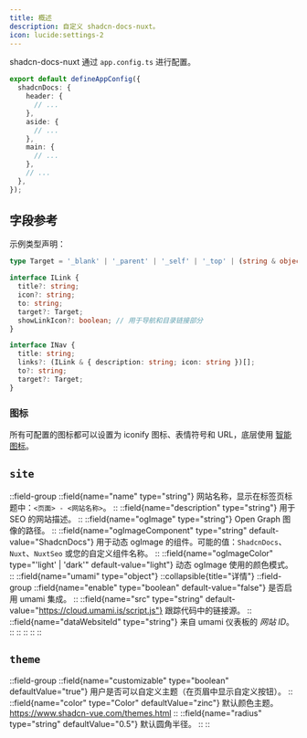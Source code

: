 ```yaml
---
title: 概述
description: 自定义 shadcn-docs-nuxt。
icon: lucide:settings-2
---
```


shadcn-docs-nuxt 通过 `app.config.ts` 进行配置。

```ts [app.config.ts]
export default defineAppConfig({
  shadcnDocs: {
    header: {
      // ...
    },
    aside: {
      // ...
    },
    main: {
      // ...
    },
    // ...
  },
});
```

## 字段参考

示例类型声明：

```ts
type Target = '_blank' | '_parent' | '_self' | '_top' | (string & object) | null | undefined;

interface ILink {
  title?: string;
  icon?: string;
  to: string;
  target?: Target;
  showLinkIcon?: boolean; // 用于导航和目录链接部分
}

interface INav {
  title: string;
  links?: (ILink & { description: string; icon: string })[];
  to?: string;
  target?: Target;
}
```

### 图标

所有可配置的图标都可以设置为 iconify 图标、表情符号和 URL，底层使用 [智能图标](/components/docs/icon#smart-icon)。

## `site`

::field-group
  ::field{name="name" type="string"}
  网站名称，显示在标签页标题中：`<页面> - <网站名称>`。
  ::
  ::field{name="description" type="string"}
  用于 SEO 的网站描述。
  ::
  ::field{name="ogImage" type="string"}
  Open Graph 图像的路径。
  ::
  ::field{name="ogImageComponent" type="string" default-value="ShadcnDocs"}
  用于动态 ogImage 的组件。可能的值：`ShadcnDocs`、`Nuxt`、`NuxtSeo` 或您的自定义组件名称。
  ::
  ::field{name="ogImageColor" type="'light' | 'dark'" default-value="light"}
  动态 ogImage 使用的颜色模式。
  ::
  ::field{name="umami" type="object"}
    ::collapsible{title="详情"}
      ::field-group
        ::field{name="enable" type="boolean" default-value="false"}
        是否启用 umami 集成。
        ::
        ::field{name="src" type="string" default-value="https://cloud.umami.is/script.js"}
        跟踪代码中的链接源。
        ::
        ::field{name="dataWebsiteId" type="string"}
        来自 umami 仪表板的 _网站 ID_。
        ::
      ::
    ::
  ::
::

## `theme`

::field-group
  ::field{name="customizable" type="boolean" defaultValue="true"}
  用户是否可以自定义主题（在页眉中显示自定义按钮）。
  ::
  ::field{name="color" type="Color" defaultValue="zinc"}
  默认颜色主题。https://www.shadcn-vue.com/themes.html
  ::
  ::field{name="radius" type="string" defaultValue="0.5"}
  默认圆角半径。
  ::
:: 